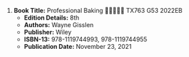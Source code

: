 1. **Book Title:** Professional Baking 🚨🚨🚨🚨🚨 TX763 G53 2022EB
   - **Edition Details:** 8th
   - **Authors:** Wayne Gisslen
   - **Publisher:** Wiley
   - **ISBN-13:** 978-1119744993, 978-1119744955
   - **Publication Date:** November 23, 2021
